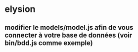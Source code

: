# elysion
## modifier le models/model.js afin de vous connecter à votre base de données (voir bin/bdd.js comme exemple)
